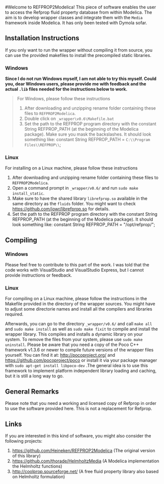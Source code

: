
#Welcome to REFPROP2Modelica!
This piece of software enables the user to access the Refprop fluid property database from within Modelica. The aim is to develop wrapper classes and integrate them with the `Media` framework inside Modelica. It has only been tested with Dymola sofar. 

## Installation Instructions
If you only want to run the wrapper without compiling it from source, you can use the provided makefiles to install the precompiled static libraries. 

### Windows
**Since I do not run Windows myself, I am not able to try this myself. Could you, dear Windows users, please provide me with feedback and the actual `.lib` files needed for the instructions below to work.**

> For Windows, please follow these instructions
> 
> 1.  After downloading and unzipping rename folder containing these files to `REFPROP2Modelica`.
> 2.  Double click on `_wrapper\v0.6\Makefile.bat`
> 3.  Set the path to the REFPROP program directory with the constant String REFPROP_PATH (at the beginning of the Modelica package). Make sure you mask the backslashes. It should look something like: constant String REFPROP_PATH = `C:\\Program Files\\REFPROP\\`;
> 

### Linux
For installing on a Linux machine, please follow these instructions

1.  After downloading and unzipping rename folder containing these files to `REFPROP2Modelica`.
2.  Open a command prompt in `_wrapper/v0.6/` and run `sudo make install_static`.
3.  Make sure to have the shared library `librefprop.so` available in the same directory as the `fluids` folder. You might want to check https://github.com/jowr/librefprop.so for details. 
4.  Set the path to the REFPROP program directory with the constant String REFPROP_PATH (at the beginning of the Modelica package). It should look something like: constant String REFPROP_PATH = "/opt/refprop/"; 

## Compiling

### Windows
Please feel free to contribute to this part of the work. I was told that the code works with VisualStudio and VisualStudio Express, but I cannot provide instructions or feedback.

### Linux
For compiling on a Linux machine, please follow the instructions in the Makefile provided in the directory of the wrapper sources. You might have to adjust some directorie names and install all the compilers and libraries required. 

Afterwards, you can go to the directory `_wrapper/v0.6/` and call `make all` and `sudo make install` as well as `sudo make fixit` to compile and install the wrapper library. This compiles and installs a dynamic library on your system. To remove the files from your system, please use `sudo make uninstall`. Please be aware that you need a copy of the Poco C++ framework v1.3.6 or newer to compile future versions of the wrapper files yourself. You can find it at: http://pocoproject.org/ and https://github.com/pocoproject/poco or install it via your package manager with `sudo apt-get install libpoco-dev` .The general idea is to use this framework to implement platform independent library loading and caching, but it is still a long way to go. 

## General Remarks
Please note that you need a working and licensed copy of Refprop in order to use the software provided here. This is not a replacement for Refprop.

## Links
If you are interested in this kind of software, you might also consider the following projects:

1.  https://github.com/Heineken/REFPROP2Modelica (The original version of this library)
2.  https://github.com/thorade/HelmholtzMedia (A Modelica implementation the Helmholtz functions)
3.  http://coolprop.sourceforge.net/ (A free fluid property library also based on Helmholtz formulation)